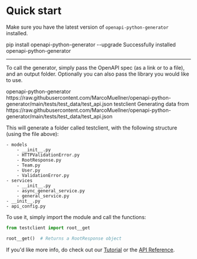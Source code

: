 # Quick start

Make sure you have the latest version of `openapi-python-generator` installed.

<div id="termynal" data-termynal data-termynal class="use-termynal" data-ty-typeDelay="40" data-ty-lineDelay="700">
    <span data-ty="input">pip install openapi-python-generator --upgrade</span>
    <span data-ty="progress"></span>
    <span data-ty>Successfully installed openapi-python-generator</span>
</div>

---

To call the generator, simply pass the OpenAPI spec (as a link or to a file), and an output folder. Optionally
you can also pass the library you would like to use.

<div id="termynal" data-termynal data-termynal class="use-termynal" data-ty-typeDelay="40" data-ty-lineDelay="700">
    <span data-ty="input">openapi-python-generator https://raw.githubusercontent.com/MarcoMuellner/openapi-python-generator/main/tests/test_data/test_api.json testclient</span>
    <span data-ty>Generating data from https://raw.githubusercontent.com/MarcoMuellner/openapi-python-generator/main/tests/test_data/test_api.json</span>
</div>

This will generate a folder called testclient, with the following structure (using the file above):

```
- models
    - __init__.py
    - HTTPValidationError.py
    - RootResponse.py
    - Team.py
    - User.py
    - ValidationError.py
- services
    - __init__.py
    - async_general_service.py
    - general_service.py
- __init__.py
- api_config.py
```

To use it, simply import the module and call the functions:

```py
from testclient import root__get

root__get()  # Returns a RootResponse object
```

If you'd like more info, do check out our [Tutorial](tutorial/index.md) or the [API Reference](references/index.md).
